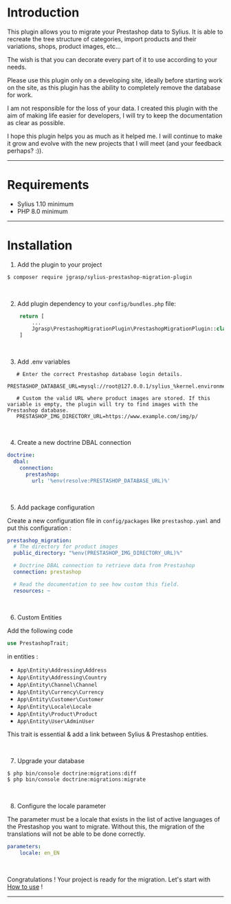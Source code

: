 # Introduction

This plugin allows you to migrate your Prestashop data to Sylius. It is able to recreate the tree structure of
categories, import products and their variations, shops, product images, etc...

The wish is that you can decorate every part of it to use according to your needs.

Please use this plugin only on a developing site, ideally before starting work on the site, as this plugin has the
ability to completely remove the database for work.

I am not responsible for the loss of your data. I created this plugin with the aim of making life easier for developers,
I will try to keep the documentation as clear as possible.

I hope this plugin helps you as much as it helped me. I will continue to make it grow and evolve with the new projects
that I will meet (and your feedback perhaps? :)).

***

# Requirements

- Sylius 1.10 minimum
- PHP 8.0 minimum

***

# Installation

1. Add the plugin to your project

```bash 
$ composer require jgrasp/sylius-prestashop-migration-plugin
```

<br>

2. Add plugin dependency to your ```config/bundles.php``` file:

```php
    return [
        ...
        Jgrasp\PrestashopMigrationPlugin\PrestashopMigrationPlugin::class => ['all' => true], 
    ]
```

<br>

3. Add .env variables

```dotenv
   # Enter the correct Prestashop database login details.
   PRESTASHOP_DATABASE_URL=mysql://root@127.0.0.1/sylius_%kernel.environment%
   
   # Custom the valid URL where product images are stored. If this variable is empty, the plugin will try to find images with the Prestashop database. 
   PRESTASHOP_IMG_DIRECTORY_URL=https://www.example.com/img/p/ 
```

<br>

4. Create a new doctrine DBAL connection

```yaml
doctrine:
  dbal:
    connection:
      prestashop:
        url: '%env(resolve:PRESTASHOP_DATABASE_URL)%'
```

<br>

5. Add package configuration

Create a new configuration file in ```config/packages``` like ```prestashop.yaml``` and put this configuration :

```yaml
prestashop_migration:
  # The directory for product images
  public_directory: "%env(PRESTASHOP_IMG_DIRECTORY_URL)%"

  # Doctrine DBAL connection to retrieve data from Prestashop  
  connection: prestashop

  # Read the documentation to see how custom this field. 
  resources: ~
```
<br>

6. Custom Entities

Add the following code

```php
use PrestashopTrait;
```

in entities : 

- ```App\Entity\Addressing\Address```
- ```App\Entity\Addressing\Country```
- ```App\Entity\Channel\Channel```
- ```App\Entity\Currency\Currency```
- ```App\Entity\Customer\Customer```
- ```App\Entity\Locale\Locale```
- ```App\Entity\Product\Product```
- ```App\Entity\User\AdminUser```

This trait is essential & add a link between Sylius & Prestashop entities.

<br>

7. Upgrade your database

```bash
$ php bin/console doctrine:migrations:diff
$ php bin/console doctrine:migrations:migrate
```

<br>

8. Configure the locale parameter

The parameter must be a locale that exists in the list of active languages of the Prestashop you want to migrate. Without this, the migration of the translations will not be able to be done correctly.
```yaml
parameters:
    locale: en_EN
```

<br>

Congratulations ! Your project is ready for the migration. Let's start with [How to use](doc/how_to_use.md) !

***


